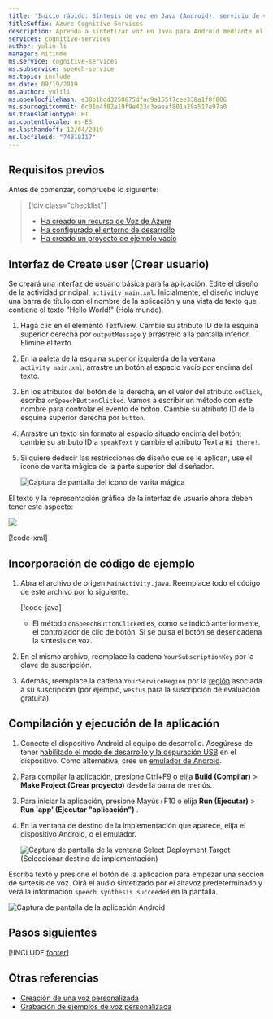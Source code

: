 ```yaml
---
title: 'Inicio rápido: Síntesis de voz en Java (Android): servicio de voz'
titleSuffix: Azure Cognitive Services
description: Aprenda a sintetizar voz en Java para Android mediante el SDK de Voz
services: cognitive-services
author: yulin-li
manager: nitinme
ms.service: cognitive-services
ms.subservice: speech-service
ms.topic: include
ms.date: 09/19/2019
ms.author: yulili
ms.openlocfilehash: e38b1bdd3258675dfac9a155f7cee338a1f8f806
ms.sourcegitcommit: 6c01e4f82e19f9e423c3aaeaf801a29a517e97a0
ms.translationtype: HT
ms.contentlocale: es-ES
ms.lasthandoff: 12/04/2019
ms.locfileid: "74818117"
---
```

## <a name="prerequisites"></a>Requisitos previos

Antes de comenzar, compruebe lo siguiente:

> [!div class="checklist"]
> * [Ha creado un recurso de Voz de Azure](../../../../get-started.md)
> * [Ha configurado el entorno de desarrollo](../../../../quickstarts/setup-platform.md?tabs=android)
> * [Ha creado un proyecto de ejemplo vacío](../../../../quickstarts/create-project.md?tabs=android)

## <a name="create-user-interface"></a>Interfaz de Create user (Crear usuario)

Se creará una interfaz de usuario básica para la aplicación. Edite el diseño de la actividad principal, `activity_main.xml`. Inicialmente, el diseño incluye una barra de título con el nombre de la aplicación y una vista de texto que contiene el texto "Hello World!" (Hola mundo).

1. Haga clic en el elemento TextView. Cambie su atributo ID de la esquina superior derecha por `outputMessage` y arrástrelo a la pantalla inferior. Elimine el texto.

1. En la paleta de la esquina superior izquierda de la ventana `activity_main.xml`, arrastre un botón al espacio vacío por encima del texto.

1. En los atributos del botón de la derecha, en el valor del atributo `onClick`, escriba `onSpeechButtonClicked`. Vamos a escribir un método con este nombre para controlar el evento de botón.  Cambie su atributo ID de la esquina superior derecha por `button`.

1. Arrastre un texto sin formato al espacio situado encima del botón; cambie su atributo ID a `speakText` y cambie el atributo Text a `Hi there!`.

1. Si quiere deducir las restricciones de diseño que se le aplican, use el icono de varita mágica de la parte superior del diseñador.


    ![Captura de pantalla del icono de varita mágica](~/articles/cognitive-services/Speech-Service/media/sdk/qs-java-android-10-infer-layout-constraints.png)

El texto y la representación gráfica de la interfaz de usuario ahora deben tener este aspecto:

![](~/articles/cognitive-services/Speech-Service/media/sdk/qs-java-android-11-2-tts-gui.png)

[!code-xml[](~/samples-cognitive-services-speech-sdk/quickstart/java/android/text-to-speech/app/src/main/res/layout/activity_main.xml)]

## <a name="add-sample-code"></a>Incorporación de código de ejemplo

1. Abra el archivo de origen `MainActivity.java`. Reemplace todo el código de este archivo por lo siguiente.

   [!code-java[](~/samples-cognitive-services-speech-sdk/quickstart/java/android/text-to-speech/app/src/main/java/com/microsoft/cognitiveservices/speech/samples/quickstart/MainActivity.java#code)]

   * El método `onSpeechButtonClicked` es, como se indicó anteriormente, el controlador de clic de botón. Si se pulsa el botón se desencadena la síntesis de voz.

1. En el mismo archivo, reemplace la cadena `YourSubscriptionKey` por la clave de suscripción.

1. Además, reemplace la cadena `YourServiceRegion` por la [región](~/articles/cognitive-services/Speech-Service/regions.md) asociada a su suscripción (por ejemplo, `westus` para la suscripción de evaluación gratuita).

## <a name="build-and-run-the-app"></a>Compilación y ejecución de la aplicación

1. Conecte el dispositivo Android al equipo de desarrollo. Asegúrese de tener [habilitado el modo de desarrollo y la depuración USB](https://developer.android.com/studio/debug/dev-options) en el dispositivo. Como alternativa, cree un [emulador de Android](https://developer.android.com/studio/run/emulator).

1. Para compilar la aplicación, presione Ctrl+F9 o elija **Build (Compilar)**  > **Make Project (Crear proyecto)** desde la barra de menús.

1. Para iniciar la aplicación, presione Mayús+F10 o elija **Run (Ejecutar)**  > **Run 'app' (Ejecutar "aplicación")** .

1. En la ventana de destino de la implementación que aparece, elija el dispositivo Android, o el emulador.

   ![Captura de pantalla de la ventana Select Deployment Target (Seleccionar destino de implementación)](~/articles/cognitive-services/Speech-Service/media/sdk/qs-java-android-12-deploy.png)

Escriba texto y presione el botón de la aplicación para empezar una sección de síntesis de voz. Oirá el audio sintetizado por el altavoz predeterminado y verá la información `speech synthesis succeeded` en la pantalla.

![Captura de pantalla de la aplicación Android](~/articles/cognitive-services/Speech-Service/media/sdk/qs-java-android-13-2-gui-on-device-tts.png)

## <a name="next-steps"></a>Pasos siguientes

[!INCLUDE [footer](./footer.md)]

## <a name="see-also"></a>Otras referencias

- [Creación de una voz personalizada](~/articles/cognitive-services/Speech-Service/how-to-custom-voice-create-voice.md)
- [Grabación de ejemplos de voz personalizada](~/articles/cognitive-services/Speech-Service/record-custom-voice-samples.md)
